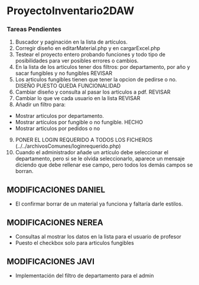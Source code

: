 ﻿# ProyectoInventario2DAW
 ### Tareas Pendientes
1. Buscador y paginación en la lista de artículos.
2. Corregir diseño en editarMaterial.php y en cargarExcel.php
3. Testear el proyecto entero probando funciones y todo tipo de posibilidades para ver posibles errores o cambios.
4. En la lista de los articulos tener dos filtros: por departamento, por año y sacar fungibles y no fungibles REVISAR
5. Los articulos fungibles tienen que tener la opcion de pedirse o no. DISEÑO PUESTO QUEDA FUNCIONALIDAD
6. Cambiar diseño y consulta al pasar los articulos a pdf. REVISAR
7. Cambiar lo que ve cada usuario en la lista REVISAR
8. Añadir un filtro para:
  - Mostrar articulos por departamento.
  - Mostrar artículos por fungible o no fungible. HECHO
  - Mostrar articulos por pedidos o no

9. PONER EL LOGIN REQUERIDO A TODOS LOS FICHEROS (../../archivosComunes/loginrequerido.php)
10. Cuando el administrador añade un artículo debe seleccionar el departamento, pero si se le olvida seleccionarlo,
aparece un mensaje diciendo que debe rellenar ese campo, pero todos los demás campos se borran.

## MODIFICACIONES DANIEL
* El confirmar borrar de un material ya funciona y faltaría darle estilos.

## MODIFICACIONES NEREA
* Consultas al mostrar los datos en la lista para el usuario de profesor
* Puesto el checkbox solo para articulos fungibles

## MODIFICACIONES JAVI
* Implementación del filtro de departamento para el admin
